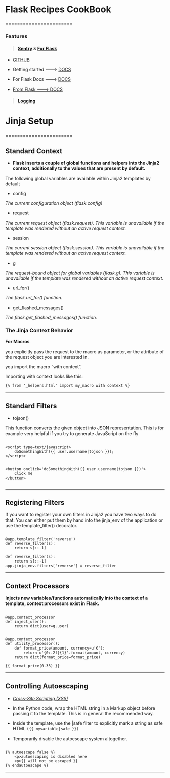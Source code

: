 # Flask Recipes CookBook
=======================


### Features


> #### [Sentry](https://sentry.io/welcome/) & [For Flask](https://sentry.io/for/flask/)

- [GITHUB](https://github.com/getsentry/sentry)

- Getting started ---> [DOCS](https://docs.sentry.io/platforms/)

- For Flask Docs ---> [DOCS](https://docs.sentry.io/platforms/python/guides/flask/)

- [From Flask ---> DOCS](https://flask.palletsprojects.com/en/1.1.x/errorhandling/)

> #### [Logging](https://docs.python.org/3/library/logging.html#module-logging)



# Jinja Setup
=======================

## Standard Context

- **Flask inserts a couple of global functions and helpers into the Jinja2 context, additionally to the values that are present by default.**

The following global variables are available within Jinja2 templates by default

- config

*The current configuration object (flask.config)*

- request

*The current request object (flask.request). This variable is unavailable if the template was rendered without an active request context.*

- session

*The current session object (flask.session). This variable is unavailable if the template was rendered without an active request context.*

- g

*The request-bound object for global variables (flask.g). This variable is unavailable if the template was rendered without an active request context.*

- url_for()

*The flask.url_for() function.*

- get_flashed_messages()

*The flask.get_flashed_messages() function.*

### The Jinja Context Behavior

**For Macros**

you explicitly pass the request to the macro as parameter, or the attribute of the request object you are interested in.

you import the macro “with context”.

Importing with context looks like this:

```{% from '_helpers.html' import my_macro with context %}```


-----------------------------------------------------------------------------------------------------

## Standard Filters

- tojson()

This function converts the given object into JSON representation. This is for example very helpful if you try to generate JavaScript on the fly


```

<script type=text/javascript>
    doSomethingWith({{ user.username|tojson }});
</script>


<button onclick='doSomethingWith({{ user.username|tojson }})'>
    Click me
</button>


```

-----------------------------------------------------------------------------------------------------

## Registering Filters

If you want to register your own filters in Jinja2 you have two ways to do that. You can either put them by hand into the jinja_env of the application or use the template_filter() decorator.

```

@app.template_filter('reverse')
def reverse_filter(s):
    return s[::-1]

def reverse_filter(s):
    return s[::-1]
app.jinja_env.filters['reverse'] = reverse_filter

```

-----------------------------------------------------------------------------------------------------

## Context Processors

**Injects new variables/functions automatically into the context of a template, context processors exist in Flask.**
```

@app.context_processor
def inject_user():
    return dict(user=g.user)


@app.context_processor
def utility_processor():
    def format_price(amount, currency=u'€'):
        return u'{0:.2f}{1}'.format(amount, currency)
    return dict(format_price=format_price)

{{ format_price(0.33) }}

```

-----------------------------------------------------------------------------------------------------

## Controlling Autoescaping 

- *[Cross-Site Scripting (XSS)](https://flask.palletsprojects.com/en/1.1.x/security/#xss)*

- In the Python code, wrap the HTML string in a Markup object before passing it to the template. This is in general the recommended way.

- Inside the template, use the |safe filter to explicitly mark a string as safe HTML ```({{ myvariable|safe }})```

- Temporarily disable the autoescape system altogether.

```

{% autoescape false %}
    <p>autoescaping is disabled here
    <p>{{ will_not_be_escaped }}
{% endautoescape %}

```

-----------------------------------------------------------------------------------------------------